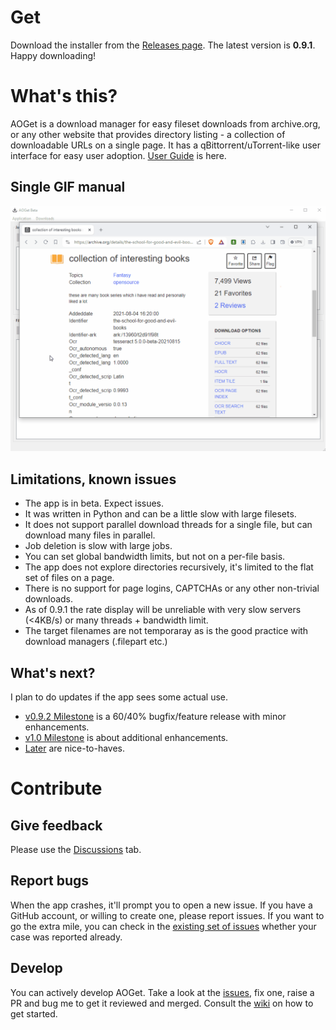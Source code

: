# Get
Download the installer from the [Releases page](https://github.com/endre-git/aoget/releases). The latest version is **0.9.1**. Happy downloading!

# What's this?
AOGet is a download manager for easy fileset downloads from archive.org, or any other website that provides directory listing - a collection of downloadable URLs on a single page. It has a qBittorrent/uTorrent-like user interface for easy user adoption.
[User Guide](https://github.com/endre-git/aoget/wiki/User-Guide) is here.

## Single GIF manual
![Single GIF manual](aoget/docs/aoget_manual.gif)

## Limitations, known issues
* The app is in beta. Expect issues.
* It was written in Python and can be a little slow with large filesets.
* It does not support parallel download threads for a single file, but can download many files in parallel.
* Job deletion is slow with large jobs.
* You can set global bandwidth limits, but not on a per-file basis.
* The app does not explore directories recursively, it's limited to the flat set of files on a page.
* There is no support for page logins, CAPTCHAs or any other non-trivial downloads.
* As of 0.9.1 the rate display will be unreliable with very slow servers (<4KB/s) or many threads + bandwidth limit.
* The target filenames are not temporaray as is the good practice with download managers (.filepart etc.)

## What's next?
I plan to do updates if the app sees some actual use.
* [v0.9.2 Milestone](https://github.com/endre-git/aoget/milestone/11) is a 60/40% bugfix/feature release with minor enhancements.
* [v1.0 Milestone](https://github.com/endre-git/aoget/milestone/6) is about additional enhancements.
* [Later](https://github.com/endre-git/aoget/milestone/9) are nice-to-haves.

# Contribute
## Give feedback
Please use the [Discussions](https://github.com/endre-git/aoget/discussions/) tab.

## Report bugs
When the app crashes, it'll prompt you to open a new issue. If you have a GitHub account, or willing to create one, please report issues. If you want to go the extra mile, you can check in the [existing set of issues](https://github.com/endre-git/aoget/issues/) whether your case was reported already.

## Develop
You can actively develop AOGet. Take a look at the [issues](https://github.com/endre-git/aoget/issues/), fix one, raise a PR and bug me to get it reviewed and merged. Consult the [wiki](https://github.com/endre-git/aoget/wiki/) on how to get started.


